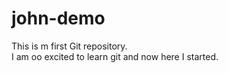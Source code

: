 # john-demo
This is m first Git repository. 
<br>
I am oo excited to learn git and now here I started.
